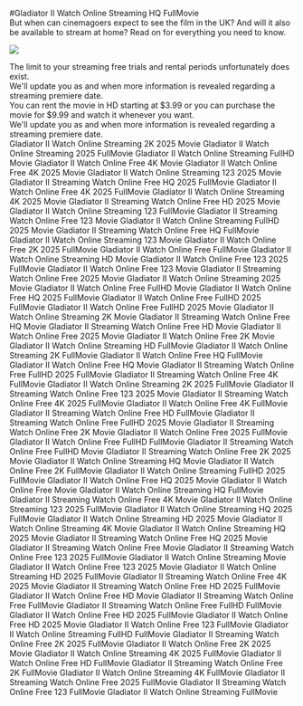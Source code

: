 #Gladiator II Watch Online Streaming HQ FullMovie  
But when can cinemagoers expect to see the film in the UK? And will it also be available to stream at home? Read on for everything you need to know.  
  
[![](https://i.imgur.com/qSNzIqt.png)](https://movie.rssnews.media/TcFblvV.php)  
  
The limit to your streaming free trials and rental periods unfortunately does exist.  
We'll update you as and when more information is revealed regarding a streaming premiere date.  
You can rent the movie in HD starting at $3.99 or you can purchase the movie for $9.99 and watch it whenever you want.  
We'll update you as and when more information is revealed regarding a streaming premiere date.  
Gladiator II Watch Online Streaming 2K 2025 Movie
Gladiator II Watch Online Streaming 2025 FullMovie
Gladiator II Watch Online Streaming FullHD Movie
Gladiator II Watch Online Free 4K Movie
Gladiator II Watch Online Free 4K 2025 Movie
Gladiator II Watch Online Streaming 123 2025 Movie
Gladiator II Streaming Watch Online Free HQ 2025 FullMovie
Gladiator II Watch Online Free 4K 2025 FullMovie
Gladiator II Watch Online Streaming 4K 2025 Movie
Gladiator II Streaming Watch Online Free HD 2025 Movie
Gladiator II Watch Online Streaming 123 FullMovie
Gladiator II Streaming Watch Online Free 123 Movie
Gladiator II Watch Online Streaming FullHD 2025 Movie
Gladiator II Streaming Watch Online Free HQ FullMovie
Gladiator II Watch Online Streaming 123 Movie
Gladiator II Watch Online Free 2K 2025 FullMovie
Gladiator II Watch Online Free FullMovie
Gladiator II Watch Online Streaming HD Movie
Gladiator II Watch Online Free 123 2025 FullMovie
Gladiator II Watch Online Free 123 Movie
Gladiator II Streaming Watch Online Free 2025 Movie
Gladiator II Watch Online Streaming 2025 Movie
Gladiator II Watch Online Free FullHD Movie
Gladiator II Watch Online Free HQ 2025 FullMovie
Gladiator II Watch Online Free FullHD 2025 FullMovie
Gladiator II Watch Online Free FullHD 2025 Movie
Gladiator II Watch Online Streaming 2K Movie
Gladiator II Streaming Watch Online Free HQ Movie
Gladiator II Streaming Watch Online Free HD Movie
Gladiator II Watch Online Free 2025 Movie
Gladiator II Watch Online Free 2K Movie
Gladiator II Watch Online Streaming HD FullMovie
Gladiator II Watch Online Streaming 2K FullMovie
Gladiator II Watch Online Free HQ FullMovie
Gladiator II Watch Online Free HQ Movie
Gladiator II Streaming Watch Online Free FullHD 2025 FullMovie
Gladiator II Streaming Watch Online Free 4K FullMovie
Gladiator II Watch Online Streaming 2K 2025 FullMovie
Gladiator II Streaming Watch Online Free 123 2025 Movie
Gladiator II Streaming Watch Online Free 4K 2025 FullMovie
Gladiator II Watch Online Free 4K FullMovie
Gladiator II Streaming Watch Online Free HD FullMovie
Gladiator II Streaming Watch Online Free FullHD 2025 Movie
Gladiator II Streaming Watch Online Free 2K Movie
Gladiator II Watch Online Free 2025 FullMovie
Gladiator II Watch Online Free FullHD FullMovie
Gladiator II Streaming Watch Online Free FullHD Movie
Gladiator II Streaming Watch Online Free 2K 2025 Movie
Gladiator II Watch Online Streaming HQ Movie
Gladiator II Watch Online Free 2K FullMovie
Gladiator II Watch Online Streaming FullHD 2025 FullMovie
Gladiator II Watch Online Free HQ 2025 Movie
Gladiator II Watch Online Free Movie
Gladiator II Watch Online Streaming HQ FullMovie
Gladiator II Streaming Watch Online Free 4K Movie
Gladiator II Watch Online Streaming 123 2025 FullMovie
Gladiator II Watch Online Streaming HQ 2025 FullMovie
Gladiator II Watch Online Streaming HD 2025 Movie
Gladiator II Watch Online Streaming 4K Movie
Gladiator II Watch Online Streaming HQ 2025 Movie
Gladiator II Streaming Watch Online Free HQ 2025 Movie
Gladiator II Streaming Watch Online Free Movie
Gladiator II Streaming Watch Online Free 123 2025 FullMovie
Gladiator II Watch Online Streaming Movie
Gladiator II Watch Online Free 123 2025 Movie
Gladiator II Watch Online Streaming HD 2025 FullMovie
Gladiator II Streaming Watch Online Free 4K 2025 Movie
Gladiator II Streaming Watch Online Free HD 2025 FullMovie
Gladiator II Watch Online Free HD Movie
Gladiator II Streaming Watch Online Free FullMovie
Gladiator II Streaming Watch Online Free FullHD FullMovie
Gladiator II Watch Online Free HD 2025 FullMovie
Gladiator II Watch Online Free HD 2025 Movie
Gladiator II Watch Online Free 123 FullMovie
Gladiator II Watch Online Streaming FullHD FullMovie
Gladiator II Streaming Watch Online Free 2K 2025 FullMovie
Gladiator II Watch Online Free 2K 2025 Movie
Gladiator II Watch Online Streaming 4K 2025 FullMovie
Gladiator II Watch Online Free HD FullMovie
Gladiator II Streaming Watch Online Free 2K FullMovie
Gladiator II Watch Online Streaming 4K FullMovie
Gladiator II Streaming Watch Online Free 2025 FullMovie
Gladiator II Streaming Watch Online Free 123 FullMovie
Gladiator II Watch Online Streaming FullMovie